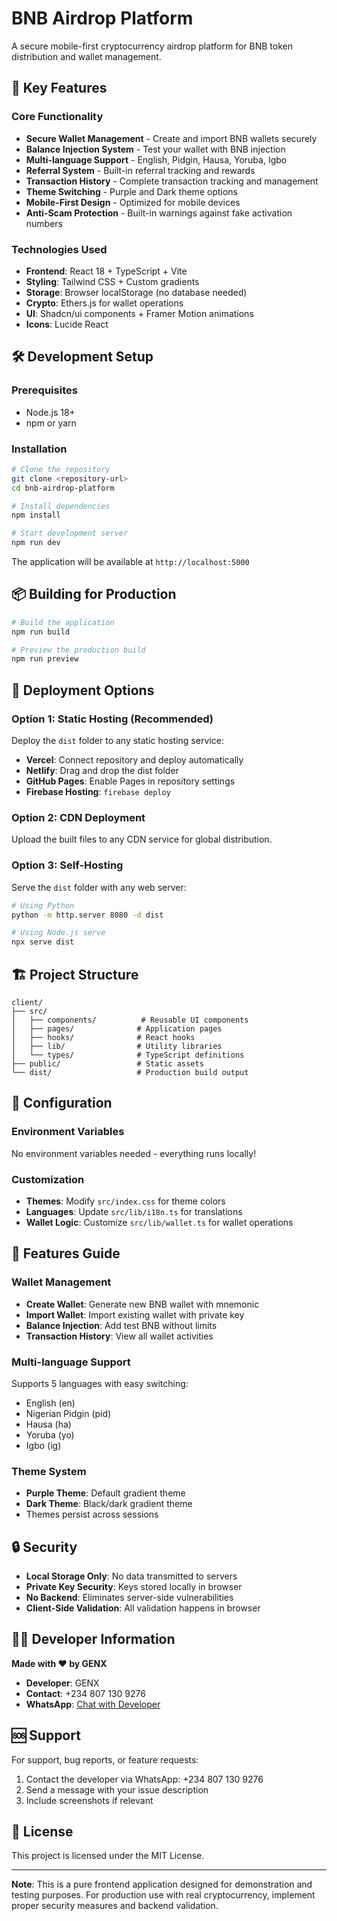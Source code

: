 # BNB Airdrop Platform

A secure mobile-first cryptocurrency airdrop platform for BNB token distribution and wallet management.

## 🚀 Key Features

### Core Functionality
- **Secure Wallet Management** - Create and import BNB wallets securely
- **Balance Injection System** - Test your wallet with BNB injection
- **Multi-language Support** - English, Pidgin, Hausa, Yoruba, Igbo
- **Referral System** - Built-in referral tracking and rewards
- **Transaction History** - Complete transaction tracking and management
- **Theme Switching** - Purple and Dark theme options
- **Mobile-First Design** - Optimized for mobile devices
- **Anti-Scam Protection** - Built-in warnings against fake activation numbers

### Technologies Used
- **Frontend**: React 18 + TypeScript + Vite
- **Styling**: Tailwind CSS + Custom gradients
- **Storage**: Browser localStorage (no database needed)
- **Crypto**: Ethers.js for wallet operations
- **UI**: Shadcn/ui components + Framer Motion animations
- **Icons**: Lucide React

## 🛠 Development Setup

### Prerequisites
- Node.js 18+ 
- npm or yarn

### Installation
```bash
# Clone the repository
git clone <repository-url>
cd bnb-airdrop-platform

# Install dependencies
npm install

# Start development server
npm run dev
```

The application will be available at `http://localhost:5000`

## 📦 Building for Production

```bash
# Build the application
npm run build

# Preview the production build
npm run preview
```

## 🚀 Deployment Options

### Option 1: Static Hosting (Recommended)
Deploy the `dist` folder to any static hosting service:
- **Vercel**: Connect repository and deploy automatically
- **Netlify**: Drag and drop the dist folder
- **GitHub Pages**: Enable Pages in repository settings
- **Firebase Hosting**: `firebase deploy`

### Option 2: CDN Deployment
Upload the built files to any CDN service for global distribution.

### Option 3: Self-Hosting
Serve the `dist` folder with any web server:
```bash
# Using Python
python -m http.server 8080 -d dist

# Using Node.js serve
npx serve dist
```

## 🏗 Project Structure

```
client/
├── src/
│   ├── components/          # Reusable UI components
│   ├── pages/              # Application pages
│   ├── hooks/              # React hooks
│   ├── lib/                # Utility libraries
│   └── types/              # TypeScript definitions
├── public/                 # Static assets
└── dist/                   # Production build output
```

## 🔧 Configuration

### Environment Variables
No environment variables needed - everything runs locally!

### Customization
- **Themes**: Modify `src/index.css` for theme colors
- **Languages**: Update `src/lib/i18n.ts` for translations  
- **Wallet Logic**: Customize `src/lib/wallet.ts` for wallet operations

## 📱 Features Guide

### Wallet Management
- **Create Wallet**: Generate new BNB wallet with mnemonic
- **Import Wallet**: Import existing wallet with private key
- **Balance Injection**: Add test BNB without limits
- **Transaction History**: View all wallet activities

### Multi-language Support
Supports 5 languages with easy switching:
- English (en)
- Nigerian Pidgin (pid)
- Hausa (ha)
- Yoruba (yo)
- Igbo (ig)

### Theme System
- **Purple Theme**: Default gradient theme
- **Dark Theme**: Black/dark gradient theme
- Themes persist across sessions

## 🔒 Security

- **Local Storage Only**: No data transmitted to servers
- **Private Key Security**: Keys stored locally in browser
- **No Backend**: Eliminates server-side vulnerabilities
- **Client-Side Validation**: All validation happens in browser

## 👨‍💻 Developer Information

**Made with ❤️ by GENX**

- **Developer**: GENX
- **Contact**: +234 807 130 9276
- **WhatsApp**: [Chat with Developer](https://wa.me/2348071309276)

## 🆘 Support

For support, bug reports, or feature requests:
1. Contact the developer via WhatsApp: +234 807 130 9276
2. Send a message with your issue description
3. Include screenshots if relevant

## 📄 License

This project is licensed under the MIT License.

---

**Note**: This is a pure frontend application designed for demonstration and testing purposes. For production use with real cryptocurrency, implement proper security measures and backend validation.